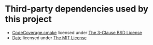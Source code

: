 # Third-party dependencies used by this project

- [CodeCoverage.cmake](https://github.com/bilke/cmake-modules/blob/master/CodeCoverage.cmake) licensed under [The 3-Clause BSD License](https://opensource.org/licenses/BSD-3-Clause)
- [Date](https://github.com/HowardHinnant/date) licensed under [The MIT License](https://opensource.org/licenses/MIT)

